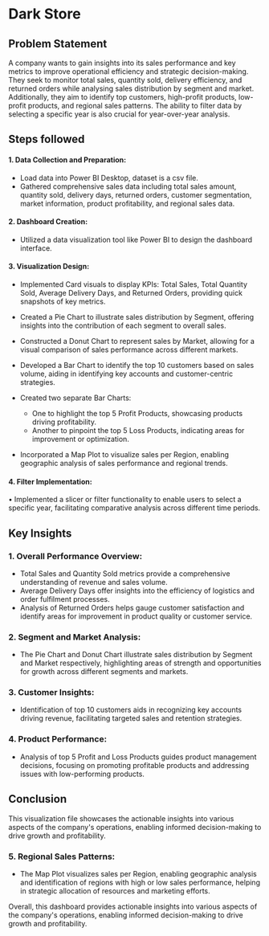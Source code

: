 # Dark Store

## Problem Statement

A company wants to gain insights into its sales performance and key metrics to improve operational efficiency and strategic decision-making. They seek to monitor total sales, quantity sold, delivery efficiency, and returned orders while analysing sales distribution by segment and market. Additionally, they aim to identify top customers, high-profit products, low-profit products, and regional sales patterns. The ability to filter data by selecting a specific year is also crucial for year-over-year analysis.

## Steps followed 
#### 1.	Data Collection and Preparation:
-   Load data into Power BI Desktop, dataset is a csv file. 
-   Gathered comprehensive sales data including total sales amount, quantity sold, delivery days, returned orders, customer segmentation, market information, product profitability, and regional sales data.
#### 2.	Dashboard Creation:
-   Utilized a data visualization tool like Power BI to design the dashboard interface.
#### 3.	Visualization Design:
-   Implemented Card visuals to display KPIs: Total Sales, Total Quantity Sold, Average Delivery Days, and Returned Orders, providing quick snapshots of key metrics.

-   Created a Pie Chart to illustrate sales distribution by Segment, offering insights into the contribution of each segment to overall sales.
-   Constructed a Donut Chart to represent sales by Market, allowing for a visual comparison of sales performance across different markets.
-	Developed a Bar Chart to identify the top 10 customers based on sales volume, aiding in identifying key accounts and customer-centric strategies.
-	Created two separate Bar Charts:
    *	One to highlight the top 5 Profit Products, showcasing products driving profitability.
    *	Another to pinpoint the top 5 Loss Products, indicating areas for improvement or optimization.
-	Incorporated a Map Plot to visualize sales per Region, enabling geographic analysis of sales performance and regional trends.
#### 4.	Filter Implementation:
•	Implemented a slicer or filter functionality to enable users to select a specific year, facilitating comparative analysis across different time periods.

## Key Insights
### 1.	Overall Performance Overview:
-	Total Sales and Quantity Sold metrics provide a comprehensive understanding of revenue and sales volume.
-	Average Delivery Days offer insights into the efficiency of logistics and order fulfilment processes.
-	Analysis of Returned Orders helps gauge customer satisfaction and identify areas for improvement in product quality or customer service.

### 2.	Segment and Market Analysis:
-	The Pie Chart and Donut Chart illustrate sales distribution by Segment and Market respectively, highlighting areas of strength and opportunities for growth across different segments and markets.

### 3.	Customer Insights:
-	Identification of top 10 customers aids in recognizing key accounts driving revenue, facilitating targeted sales and retention strategies.

### 4.	Product Performance:
-	Analysis of top 5 Profit and Loss Products guides product management decisions, focusing on promoting profitable products and addressing issues with low-performing products.

## Conclusion
This visualization file showcases the actionable insights into various aspects of the company's operations, enabling informed decision-making to drive growth and profitability.


### 5.	Regional Sales Patterns:
-	The Map Plot visualizes sales per Region, enabling geographic analysis and identification of regions with high or low sales performance, helping in strategic allocation of resources and marketing efforts.


Overall, this dashboard provides actionable insights into various aspects of the company's operations, enabling informed decision-making to drive growth and profitability.
